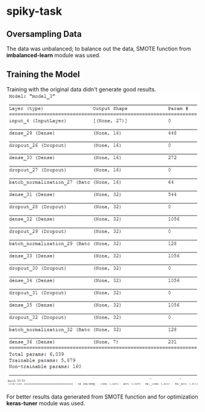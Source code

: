 # spiky-task

## Oversampling Data

The data was unbalanced; to balance out the data, SMOTE function from **imbalanced-learn** module was used.

## Training the Model

Training with the original data didn't generate good results. 
![Model](https://github.com/bktakgun/spiky-task/blob/main/img/init_model.PNG)
![Training result](https://github.com/bktakgun/spiky-task/blob/main/img/init_result.PNG)

For better results data generated from SMOTE function and for optimization **keras-tuner** module was used.
